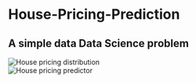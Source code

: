 # House-Pricing-Prediction
## A simple data Data Science problem <br />
![House pricing distribution](https://github.com/Utkarsh-Utsav/House-Pricing-Prediction/blob/master/image2.png) <br />
![House pricing predictor](https://github.com/Utkarsh-Utsav/House-Pricing-Prediction/blob/master/image1.png)

